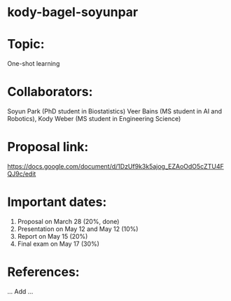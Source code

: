 # kody-bagel-soyunpar

# Topic:
One-shot learning

# Collaborators:
Soyun Park (PhD student in Biostatistics) Veer Bains (MS student in AI and Robotics), Kody Weber (MS student in Engineering Science)

# Proposal link:
https://docs.google.com/document/d/1DzUf9k3k5ajog_EZAoOdO5cZTU4FQJ9c/edit 

# Important dates:
1. Proposal on March 28 (20%, done)
2. Presentation on May 12 and May 12 (10%)
3. Report on May 15 (20%)
4. Final exam on May 17 (30%) 

# References:
... Add ... 
